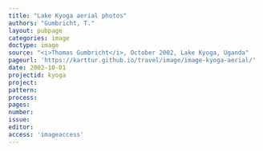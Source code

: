 ```yaml
---
title: "Lake Kyoga aerial photos"
authors: "Gumbricht, T."
layout: pubpage
categories: image
doctype: image
source: "<i>Thomas Gumbricht</i>, October 2002, Lake Kyoga, Uganda"
pageurl: 'https://karttur.github.io/travel/image/image-kyoga-aerial/'
date: 2002-10-01
projectid: kyoga
project:
pattern:
process:
pages:
number:
issue:
editor:
access: 'imageaccess'
---
```

